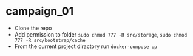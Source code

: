 # campaign_01
* Clone the repo
* Add permission to folder `sudo chmod 777 -R src/storage`, `sudo chmod 777 -R src/bootstrap/cache`
* From the current project diractory run
`docker-compose up`
